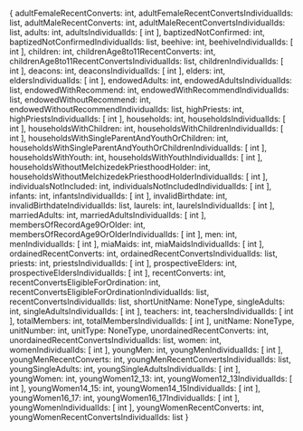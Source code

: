 {
  adultFemaleRecentConverts: int,
  adultFemaleRecentConvertsIndividualIds: list,
  adultMaleRecentConverts: int,
  adultMaleRecentConvertsIndividualIds: list,
  adults: int,
  adultsIndividualIds: [
    int
  ],
  baptizedNotConfirmed: int,
  baptizedNotConfirmedIndividualIds: list,
  beehive: int,
  beehiveIndividualIds: [
    int
  ],
  children: int,
  childrenAge8to11RecentConverts: int,
  childrenAge8to11RecentConvertsIndividualIds: list,
  childrenIndividualIds: [
    int
  ],
  deacons: int,
  deaconsIndividualIds: [
    int
  ],
  elders: int,
  eldersIndividualIds: [
    int
  ],
  endowedAdults: int,
  endowedAdultsIndividualIds: list,
  endowedWithRecommend: int,
  endowedWithRecommendIndividualIds: list,
  endowedWithoutRecommend: int,
  endowedWithoutRecommendIndividualIds: list,
  highPriests: int,
  highPriestsIndividualIds: [
    int
  ],
  households: int,
  householdsIndividualIds: [
    int
  ],
  householdsWithChildren: int,
  householdsWithChildrenIndividualIds: [
    int
  ],
  householdsWithSingleParentAndYouthOrChildren: int,
  householdsWithSingleParentAndYouthOrChildrenIndividualIds: [
    int
  ],
  householdsWithYouth: int,
  householdsWithYouthIndividualIds: [
    int
  ],
  householdsWithoutMelchizedekPriesthoodHolder: int,
  householdsWithoutMelchizedekPriesthoodHolderIndividualIds: [
    int
  ],
  individualsNotIncluded: int,
  individualsNotIncludedIndividualIds: [
    int
  ],
  infants: int,
  infantsIndividualIds: [
    int
  ],
  invalidBirthdate: int,
  invalidBirthdateIndividualIds: list,
  laurels: int,
  laurelsIndividualIds: [
    int
  ],
  marriedAdults: int,
  marriedAdultsIndividualIds: [
    int
  ],
  membersOfRecordAge9OrOlder: int,
  membersOfRecordAge9OrOlderIndividualIds: [
    int
  ],
  men: int,
  menIndividualIds: [
    int
  ],
  miaMaids: int,
  miaMaidsIndividualIds: [
    int
  ],
  ordainedRecentConverts: int,
  ordainedRecentConvertsIndividualIds: list,
  priests: int,
  priestsIndividualIds: [
    int
  ],
  prospectiveElders: int,
  prospectiveEldersIndividualIds: [
    int
  ],
  recentConverts: int,
  recentConvertsEligibleForOrdination: int,
  recentConvertsEligibleForOrdinationIndividualIds: list,
  recentConvertsIndividualIds: list,
  shortUnitName: NoneType,
  singleAdults: int,
  singleAdultsIndividualIds: [
    int
  ],
  teachers: int,
  teachersIndividualIds: [
    int
  ],
  totalMembers: int,
  totalMembersIndividualIds: [
    int
  ],
  unitName: NoneType,
  unitNumber: int,
  unitType: NoneType,
  unordainedRecentConverts: int,
  unordainedRecentConvertsIndividualIds: list,
  women: int,
  womenIndividualIds: [
    int
  ],
  youngMen: int,
  youngMenIndividualIds: [
    int
  ],
  youngMenRecentConverts: int,
  youngMenRecentConvertsIndividualIds: list,
  youngSingleAdults: int,
  youngSingleAdultsIndividualIds: [
    int
  ],
  youngWomen: int,
  youngWomen12_13: int,
  youngWomen12_13IndividualIds: [
    int
  ],
  youngWomen14_15: int,
  youngWomen14_15IndividualIds: [
    int
  ],
  youngWomen16_17: int,
  youngWomen16_17IndividualIds: [
    int
  ],
  youngWomenIndividualIds: [
    int
  ],
  youngWomenRecentConverts: int,
  youngWomenRecentConvertsIndividualIds: list
}